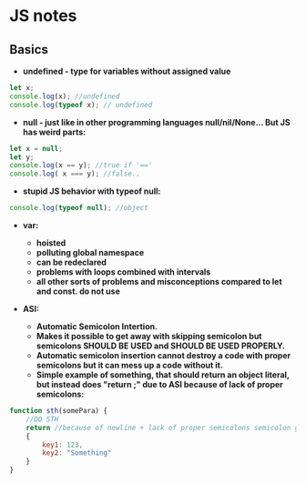 # JS notes
## Basics
- **undefined - type for variables without assigned value**
```js
let x;
console.log(x); //undefined
console.log(typeof x); // undefined
```
- **null - just like in other programming languages null/nil/None... But JS has weird parts:**
```js
let x = null;
let y;
console.log(x == y); //true if '=='
console.log( x === y); //false..
```
- **stupid JS behavior with typeof null:**
```js
console.log(typeof null); //object
```
- **var:**
    - **hoisted**
    - **polluting global namespace**
    - **can be redeclared**
    - **problems with loops combined with intervals**
    - **all other sorts of problems and misconceptions compared to let and const. do not use**

- **ASI:** 
    - **Automatic Semicolon Intertion.** 
    - **Makes it possible to get away with skipping semicolon but semicolons SHOULD BE USED and SHOULD BE USED PROPERLY.** 
    - **Automatic semicolon insertion cannot destroy a code with proper semicolons but it can mess up a code without it.** 
    - **Simple example of something, that should return an object literal, but instead does "return ;" due to ASI because of lack of proper semicolons:**
```js
function sth(somePara) {
    //DO STH
    return //because of newline + lack of proper semicolons semicolon goes HERE makes the rest of the function UNREACHABLE!!!
    {
        key1: 123,
        key2: "Something"
    }
}
```